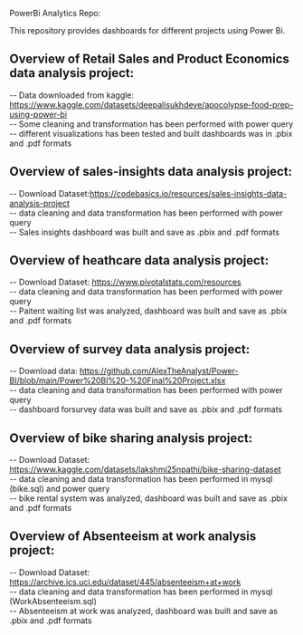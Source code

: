 PowerBi Analytics Repo:  

This repository provides dashboards for different projects using Power Bi.  

## Overview of Retail Sales and Product Economics data analysis project:      
-- Data downloaded from kaggle: https://www.kaggle.com/datasets/deepalisukhdeve/apocolypse-food-prep-using-power-bi       
-- Some cleaning and transformation has been performed with power query      
-- different visualizations has been tested and built dashboards was in .pbix and .pdf formats      

## Overview of sales-insights data analysis project:    
-- Download Dataset:https://codebasics.io/resources/sales-insights-data-analysis-project  
-- data cleaning and data transformation has been performed with power query     
-- Sales insights dashboard was built and save as .pbix and .pdf formats      

## Overview of heathcare data analysis project:    
-- Download Dataset: https://www.pivotalstats.com/resources    
-- data cleaning and data transformation has been performed with power query     
-- Paitent waiting list was analyzed, dashboard was built and save as .pbix and .pdf formats     

## Overview of survey data analysis project:       
-- Download data: https://github.com/AlexTheAnalyst/Power-BI/blob/main/Power%20BI%20-%20Final%20Project.xlsx    
-- data cleaning and data transformation has been performed with power query       
-- dashboard forsurvey data was built and save as .pbix and .pdf formats

## Overview of bike sharing analysis project:      
-- Download Dataset: https://www.kaggle.com/datasets/lakshmi25npathi/bike-sharing-dataset     
-- data cleaning and data transformation has been performed in mysql (bike.sql) and power query         
-- bike rental system was analyzed, dashboard was built and save as .pbix and .pdf formats     
   
## Overview of Absenteeism at work analysis project:        
-- Download Dataset: https://archive.ics.uci.edu/dataset/445/absenteeism+at+work         
-- data cleaning and data transformation has been performed in mysql (WorkAbsenteeism.sql)  
-- Absenteeism at work was analyzed, dashboard was built and save as .pbix and .pdf formats  
